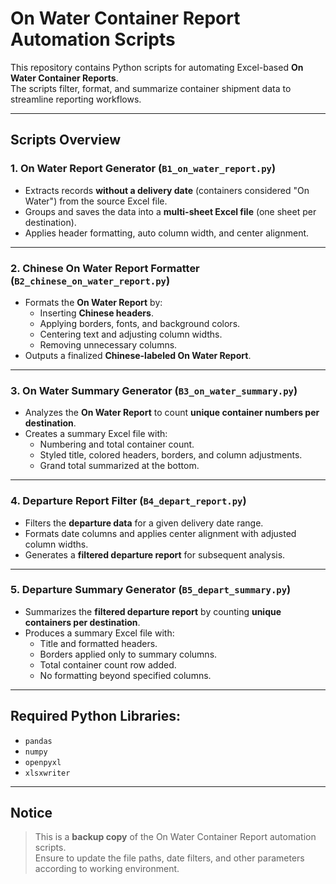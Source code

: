 
# On Water Container Report Automation Scripts

This repository contains Python scripts for automating Excel-based **On Water Container Reports**.  
The scripts filter, format, and summarize container shipment data to streamline reporting workflows.

---

## Scripts Overview

### 1. **On Water Report Generator (`B1_on_water_report.py`)**
- Extracts records **without a delivery date** (containers considered "On Water") from the source Excel file.
- Groups and saves the data into a **multi-sheet Excel file** (one sheet per destination).
- Applies header formatting, auto column width, and center alignment.

---

### 2. **Chinese On Water Report Formatter (`B2_chinese_on_water_report.py`)**
- Formats the **On Water Report** by:
  - Inserting **Chinese headers**.
  - Applying borders, fonts, and background colors.
  - Centering text and adjusting column widths.
  - Removing unnecessary columns.
- Outputs a finalized **Chinese-labeled On Water Report**.

---

### 3. **On Water Summary Generator (`B3_on_water_summary.py`)**
- Analyzes the **On Water Report** to count **unique container numbers per destination**.
- Creates a summary Excel file with:
  - Numbering and total container count.
  - Styled title, colored headers, borders, and column adjustments.
  - Grand total summarized at the bottom.

---

### 4. **Departure Report Filter (`B4_depart_report.py`)**
- Filters the **departure data** for a given delivery date range.
- Formats date columns and applies center alignment with adjusted column widths.
- Generates a **filtered departure report** for subsequent analysis.

---

### 5. **Departure Summary Generator (`B5_depart_summary.py`)**
- Summarizes the **filtered departure report** by counting **unique containers per destination**.
- Produces a summary Excel file with:
  - Title and formatted headers.
  - Borders applied only to summary columns.
  - Total container count row added.
  - No formatting beyond specified columns.

---


## Required Python Libraries:
- `pandas`
- `numpy`
- `openpyxl`
- `xlsxwriter`

---

## Notice  
> This is a **backup copy** of the On Water Container Report automation scripts.  
> Ensure to update the file paths, date filters, and other parameters according to working environment.
